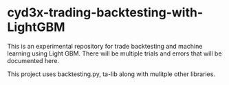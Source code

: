 # cyd3x-trading-backtesting-with-LightGBM
This is an experimental repository for trade backtesting and machine learning using Light GBM. There will be multiple trials and errors that will be documented here.


This project uses backtesting.py, ta-lib along with mulitple other libraries.
